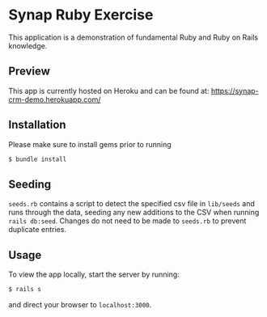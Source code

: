 # Synap Ruby Exercise

This application is a demonstration of fundamental Ruby and Ruby on Rails knowledge.

## Preview

This app is currently hosted on Heroku and can be found at: https://synap-crm-demo.herokuapp.com/

## Installation

Please make sure to install gems prior to running

```bash
$ bundle install
```

## Seeding

`seeds.rb` contains a script to detect the specified csv file in `lib/seeds` and runs through the data, seeding any new additions to the CSV when running `rails db:seed`. Changes do not need to be made to `seeds.rb` to prevent duplicate entries.

## Usage

To view the app locally, start the server by running:

```bash
$ rails s
```

and direct your browser to `localhost:3000`.